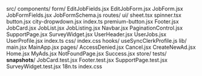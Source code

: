src/
  components/
    form/
      EditJobFields.jsx
      EditJobForm.jsx
      JobForm.jsx
      JobFormFields.jsx
      JobFormSchema.js
    routes/
    ui/
      sheet.tsx
      spinner.tsx
      button.jsx
      city-dropwdown.jsx
      index.ts
      premium-button.jsx
    Footer.jsx
    JobCard.jsx
    JobList.jsx
    JobListing.jsx
    Navbar.jsx
    PaginationControl.jsx
    SupportPage.jsx
    SurveyWidget.jsx
    UserHeader.jsx
    UserJobs.jsx
    UserProfile.jsx
    index.ts
  css/
    index.css
  hooks/
    useSyncClerkProfile.js
  lib/
  main.jsx
  MainApp.jsx
  pages/
    AccessDenied.jsx
    Cancel.jsx
    CreateNewAd.jsx
    Home.jsx
    MyAds.jsx
    NotFoundPage.jsx
    Success.jsx
  store/
  tests/
    __snapshots__/
    JobCard.test.jsx
    Footer.test.jsx
    SupportPage.test.jsx
    SurveyWidget.test.jsx
  18n.ts
  index.css 